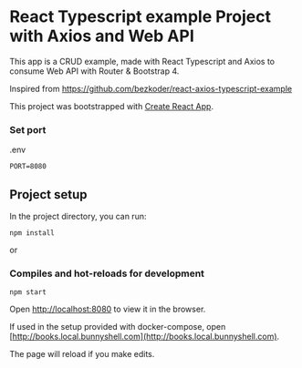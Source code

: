 # React Typescript example Project with Axios and Web API

This app is a CRUD example, made with React Typescript and Axios to consume Web API with Router & Bootstrap 4.

Inspired from https://github.com/bezkoder/react-axios-typescript-example

This project was bootstrapped with [Create React App](https://github.com/facebook/create-react-app).

### Set port
.env
```
PORT=8080
```

## Project setup

In the project directory, you can run:

```
npm install
```

or

### Compiles and hot-reloads for development

```
npm start
```

Open [http://localhost:8080](http://localhost:8080) to view it in the browser.

If used in the setup provided with docker-compose, open [http://books.local.bunnyshell.com](http://books.local.bunnyshell.com).

The page will reload if you make edits.
